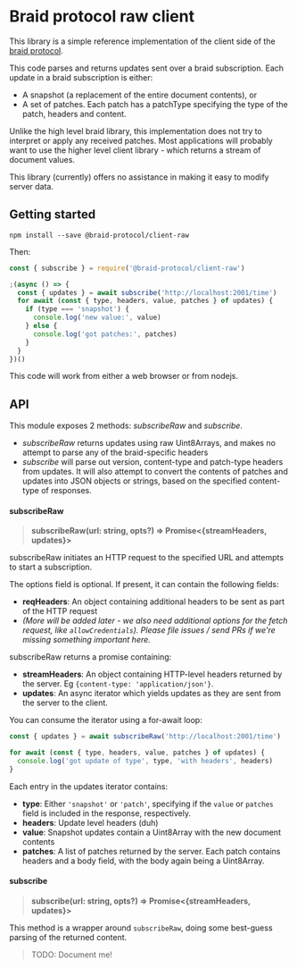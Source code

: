 # Braid protocol raw client

This library is a simple reference implementation of the client side of the [braid protocol](https://github.com/braid-org/braid-spec/).

This code parses and returns updates sent over a braid subscription. Each update in a braid subscription is either:

- A snapshot (a replacement of the entire document contents), or
- A set of patches. Each patch has a patchType specifying the type of the patch, headers and content.

Unlike the high level braid library, this implementation does not try to interpret or apply any received patches. Most applications will probably want to use the higher level client library - which returns a stream of document values.

This library (currently) offers no assistance in making it easy to modify server data.

## Getting started

```
npm install --save @braid-protocol/client-raw
```

Then:

```javascript
const { subscribe } = require('@braid-protocol/client-raw')

;(async () => {
  const { updates } = await subscribe('http://localhost:2001/time')
  for await (const { type, headers, value, patches } of updates) {
    if (type === 'snapshot') {
      console.log('new value:', value)
    } else {
      console.log('got patches:', patches)
    }
  }
})()
```

This code will work from either a web browser or from nodejs.


## API

This module exposes 2 methods: *subscribeRaw* and *subscribe*.

- *subscribeRaw* returns updates using raw Uint8Arrays, and makes no attempt to parse any of the braid-specific headers
- *subscribe* will parse out version, content-type and patch-type headers from updates. It will also attempt to convert the contents of patches and updates into JSON objects or strings, based on the specified content-type of responses.


#### subscribeRaw

> **subscribeRaw(url: string, opts?) => Promise<{streamHeaders, updates}>**

subscribeRaw initiates an HTTP request to the specified URL and attempts to start a subscription.

The options field is optional. If present, it can contain the following fields:

- **reqHeaders**: An object containing additional headers to be sent as part of the HTTP request
- *(More will be added later - we also need additional options for the fetch request, like `allowCredentials`). Please file issues / send PRs if we're missing something important here.*

subscribeRaw returns a promise containing:

- **streamHeaders**: An object containing HTTP-level headers returned by the server. Eg `{content-type: 'application/json'}`.
- **updates**: An async iterator which yields updates as they are sent from the server to the client.

You can consume the iterator using a for-await loop:

```javascript
const { updates } = await subscribeRaw('http://localhost:2001/time')

for await (const { type, headers, value, patches } of updates) {
  console.log('got update of type', type, 'with headers', headers)
}
```

Each entry in the updates iterator contains:

- **type**: Either `'snapshot'` or `'patch'`, specifying if the `value` or `patches` field is included in the response, respectively.
- **headers**: Update level headers (duh)
- **value**: Snapshot updates contain a Uint8Array with the new document contents
- **patches**: A list of patches returned by the server. Each patch contains headers and a body field, with the body again being a Uint8Array.


#### subscribe

> **subscribe(url: string, opts?) => Promise<{streamHeaders, updates}>**

This method is a wrapper around `subscribeRaw`, doing some best-guess parsing of the returned content.

> TODO: Document me!
